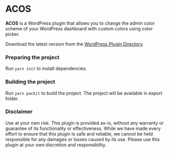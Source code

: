 # ACOS

**ACOS** is a WordPress plugin that allows you to change the admin color scheme of your WordPress dashboard with custom colors using color picker.

Download the latest version from the [WordPress Plugin Directory](https://wordpress.org/plugins/admin-color-scheme/).


### Preparing the project

Run ```yarn init``` to install dependencies.

### Building the project

Run ```yarn packit``` to build the project. The project will be available in export folder.

### Disclaimer
Use at your own risk. This plugin is provided as-is, without any warranty or guarantee of its functionality or effectiveness. While we have made every effort to ensure that this plugin is safe and reliable, we cannot be held responsible for any damages or losses caused by its use. Please use this plugin at your own discretion and responsibility.